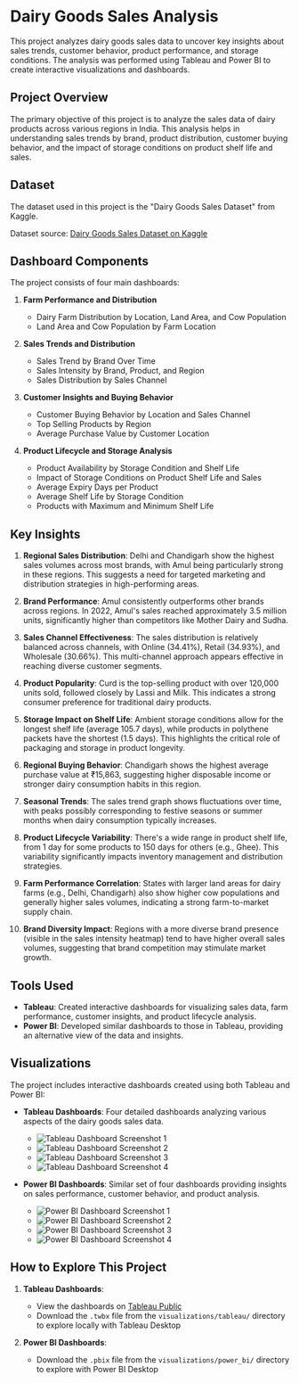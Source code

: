 # Dairy Goods Sales Analysis

This project analyzes dairy goods sales data to uncover key insights about sales trends, customer behavior, product performance, and storage conditions. The analysis was performed using Tableau and Power BI to create interactive visualizations and dashboards.

## Project Overview

The primary objective of this project is to analyze the sales data of dairy products across various regions in India. This analysis helps in understanding sales trends by brand, product distribution, customer buying behavior, and the impact of storage conditions on product shelf life and sales.

## Dataset

The dataset used in this project is the "Dairy Goods Sales Dataset" from Kaggle.

Dataset source: [Dairy Goods Sales Dataset on Kaggle](https://www.kaggle.com/datasets/suraj520/dairy-goods-sales-dataset)

## Dashboard Components

The project consists of four main dashboards:

1. **Farm Performance and Distribution**
   - Dairy Farm Distribution by Location, Land Area, and Cow Population
   - Land Area and Cow Population by Farm Location

2. **Sales Trends and Distribution**
   - Sales Trend by Brand Over Time
   - Sales Intensity by Brand, Product, and Region
   - Sales Distribution by Sales Channel

3. **Customer Insights and Buying Behavior**
   - Customer Buying Behavior by Location and Sales Channel
   - Top Selling Products by Region
   - Average Purchase Value by Customer Location

4. **Product Lifecycle and Storage Analysis**
   - Product Availability by Storage Condition and Shelf Life
   - Impact of Storage Conditions on Product Shelf Life and Sales
   - Average Expiry Days per Product
   - Average Shelf Life by Storage Condition
   - Products with Maximum and Minimum Shelf Life

## Key Insights

1. **Regional Sales Distribution**: Delhi and Chandigarh show the highest sales volumes across most brands, with Amul being particularly strong in these regions. This suggests a need for targeted marketing and distribution strategies in high-performing areas.

2. **Brand Performance**: Amul consistently outperforms other brands across regions. In 2022, Amul's sales reached approximately 3.5 million units, significantly higher than competitors like Mother Dairy and Sudha.

3. **Sales Channel Effectiveness**: The sales distribution is relatively balanced across channels, with Online (34.41%), Retail (34.93%), and Wholesale (30.66%). This multi-channel approach appears effective in reaching diverse customer segments.

4. **Product Popularity**: Curd is the top-selling product with over 120,000 units sold, followed closely by Lassi and Milk. This indicates a strong consumer preference for traditional dairy products.

5. **Storage Impact on Shelf Life**: Ambient storage conditions allow for the longest shelf life (average 105.7 days), while products in polythene packets have the shortest (1.5 days). This highlights the critical role of packaging and storage in product longevity.

6. **Regional Buying Behavior**: Chandigarh shows the highest average purchase value at ₹15,863, suggesting higher disposable income or stronger dairy consumption habits in this region.

7. **Seasonal Trends**: The sales trend graph shows fluctuations over time, with peaks possibly corresponding to festive seasons or summer months when dairy consumption typically increases.

8. **Product Lifecycle Variability**: There's a wide range in product shelf life, from 1 day for some products to 150 days for others (e.g., Ghee). This variability significantly impacts inventory management and distribution strategies.

9. **Farm Performance Correlation**: States with larger land areas for dairy farms (e.g., Delhi, Chandigarh) also show higher cow populations and generally higher sales volumes, indicating a strong farm-to-market supply chain.

10. **Brand Diversity Impact**: Regions with a more diverse brand presence (visible in the sales intensity heatmap) tend to have higher overall sales volumes, suggesting that brand competition may stimulate market growth.

## Tools Used

- **Tableau**: Created interactive dashboards for visualizing sales data, farm performance, customer insights, and product lifecycle analysis.
- **Power BI**: Developed similar dashboards to those in Tableau, providing an alternative view of the data and insights.

## Visualizations

The project includes interactive dashboards created using both Tableau and Power BI:

- **Tableau Dashboards**: Four detailed dashboards analyzing various aspects of the dairy goods sales data.
  - ![Tableau Dashboard Screenshot 1](visualizations/tableau/tableau_dashboard_screenshot-1.png)
  - ![Tableau Dashboard Screenshot 2](visualizations/tableau/tableau_dashboard_screenshot-2.png)
  - ![Tableau Dashboard Screenshot 3](visualizations/tableau/tableau_dashboard_screenshot-3.png)
  - ![Tableau Dashboard Screenshot 4](visualizations/tableau/tableau_dashboard_screenshot-4.png)

- **Power BI Dashboards**: Similar set of four dashboards providing insights on sales performance, customer behavior, and product analysis.
  - ![Power BI Dashboard Screenshot 1](visualizations/power_bi/power_bi_dashboard_screenshot-1.png)
  - ![Power BI Dashboard Screenshot 2](visualizations/power_bi/power_bi_dashboard_screenshot-2.png)
  - ![Power BI Dashboard Screenshot 3](visualizations/power_bi/power_bi_dashboard_screenshot-3.png)
  - ![Power BI Dashboard Screenshot 4](visualizations/power_bi/power_bi_dashboard_screenshot-4.png)

## How to Explore This Project

1. **Tableau Dashboards**: 
   - View the dashboards on [Tableau Public](https://public.tableau.com/views/DairyGoodsSalesAnalysis/ProductLifecycleandStorageAnalysis?:language=en-GB&publish=yes&:sid=&:redirect=auth&:display_count=n&:origin=viz_share_link)
   - Download the `.twbx` file from the `visualizations/tableau/` directory to explore locally with Tableau Desktop

2. **Power BI Dashboards**: 
   - Download the `.pbix` file from the `visualizations/power_bi/` directory to explore with Power BI Desktop
